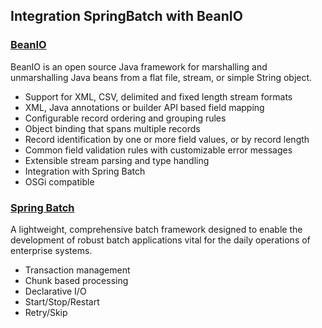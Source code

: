 ## Integration SpringBatch with BeanIO

### [BeanIO](http://beanio.org/)
BeanIO is an open source Java framework for marshalling and unmarshalling Java beans from a flat file, stream, or simple String object.

* Support for XML, CSV, delimited and fixed length stream formats
* XML, Java annotations or builder API based field mapping
* Configurable record ordering and grouping rules
* Object binding that spans multiple records
* Record identification by one or more field values, or by record length
* Common field validation rules with customizable error messages
* Extensible stream parsing and type handling
* Integration with Spring Batch
* OSGi compatible


### [Spring Batch](https://spring.io/projects/spring-batch)
A lightweight, comprehensive batch framework designed to enable the development of robust batch applications vital for the daily operations of enterprise systems.

* Transaction management
* Chunk based processing 
* Declarative I/O  
* Start/Stop/Restart 
* Retry/Skip 


